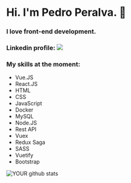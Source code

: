 # Hi. I'm Pedro Peralva. 👋

### I love front-end development.

### Linkedin profile: [<img src="https://img.shields.io/badge/linkedin-%230077B5.svg?&style=for-the-badge&logo=linkedin&logoColor=white" />](https://www.linkedin.com/in/pedro-peralva/)

### My skills at the moment:

- Vue.JS
- React.JS
- HTML
- CSS
- JavaScript
- Docker
- MySQL
- Node.JS
- Rest API
- Vuex
- Redux Saga
- SASS
- Vuetify
- Bootstrap


![YOUR github stats](https://github-readme-stats.vercel.app/api?username=pedroperalva)




<!--
**pedroperalva/pedroperalva** is a ✨ _special_ ✨ repository because its `README.md` (this file) appears on your GitHub profile.

Here are some ideas to get you started:

- 🔭 I’m currently working on ...
- 🌱 I’m currently learning ...
- 👯 I’m looking to collaborate on ...
- 🤔 I’m looking for help with ...
- 💬 Ask me about ...
- 📫 How to reach me: ...
- 😄 Pronouns: ...
- ⚡ Fun fact: ...
-->
